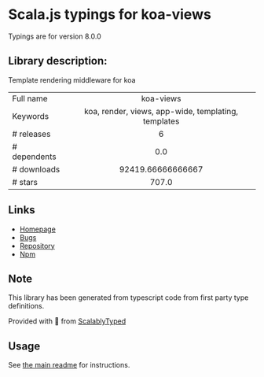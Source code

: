 
# Scala.js typings for koa-views

Typings are for version 8.0.0

## Library description:
Template rendering middleware for koa

|                    |                 |
| ------------------ | :-------------: |
| Full name          | koa-views |
| Keywords           | koa, render, views, app-wide, templating, templates |
| # releases         | 6 |
| # dependents       | 0.0 |
| # downloads        | 92419.66666666667 |
| # stars            | 707.0 |

## Links
- [Homepage](https://github.com/queckezz/koa-views#readme)
- [Bugs](https://github.com/queckezz/koa-views/issues)
- [Repository](https://github.com/queckezz/koa-views)
- [Npm](https://www.npmjs.com/package/koa-views)
    


## Note
This library has been generated from typescript code from first party type definitions.

Provided with :purple_heart: from [ScalablyTyped](https://github.com/oyvindberg/ScalablyTyped)

## Usage
See [the main readme](../../readme.md) for instructions.


